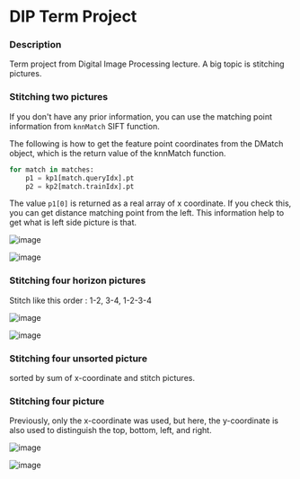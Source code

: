 # DIP Term Project

### Description

Term project from Digital Image Processing lecture. A big topic is stitching pictures.



### Stitching two pictures

If you don't have any prior information, you can use the matching point information from `knnMatch` SIFT function.

The following is how to get the feature point coordinates from the DMatch object, which is the return value of the knnMatch function.

```python
for match in matches:
    p1 = kp1[match.queryIdx].pt
    p2 = kp2[match.trainIdx].pt
```

The value `p1[0]` is returned as a real array of x coordinate. If you check this, you can get distance matching point from the left. This information help to get what is left side picture is that.

![image](https://user-images.githubusercontent.com/109254266/179134979-e557f351-8b19-413a-acb8-2da1408a530b.png)

![image](https://user-images.githubusercontent.com/109254266/179135088-84ad8fe9-0d0c-4518-9b16-a14d09b55fc1.png)



### Stitching four horizon pictures

Stitch like this order : 1-2, 3-4, 1-2-3-4

![image](https://user-images.githubusercontent.com/109254266/179135674-443b5105-f60f-4257-b4ec-0f32f43f97cc.png)

![image](https://user-images.githubusercontent.com/109254266/179135742-142a56b6-0db7-4611-bdae-fd498796b37e.png)



### Stitching four unsorted picture

sorted by sum of x-coordinate and stitch pictures.



### Stitching four picture

Previously, only the x-coordinate was used, but here, the y-coordinate is also used to distinguish the top, bottom, left, and right.

![image](https://user-images.githubusercontent.com/109254266/179136571-1a3c6e73-b369-44bb-bf95-02568e13b3bf.png)

![image](https://user-images.githubusercontent.com/109254266/179136600-f8490970-4ad3-4bd9-8e3e-bb10ee152699.png)
